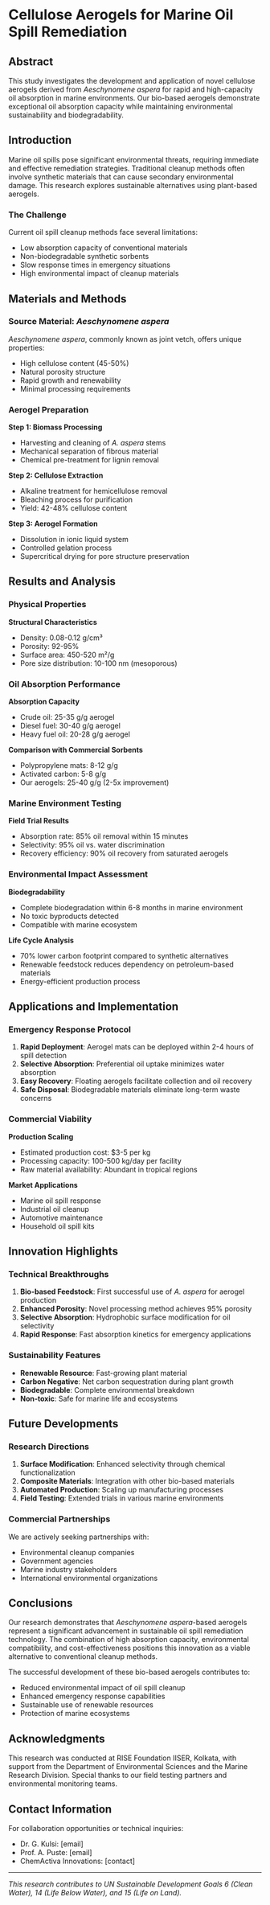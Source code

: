 # Cellulose Aerogels for Marine Oil Spill Remediation

## Abstract

This study investigates the development and application of novel cellulose aerogels derived from *Aeschynomene aspera* for rapid and high-capacity oil absorption in marine environments. Our bio-based aerogels demonstrate exceptional oil absorption capacity while maintaining environmental sustainability and biodegradability.

## Introduction

Marine oil spills pose significant environmental threats, requiring immediate and effective remediation strategies. Traditional cleanup methods often involve synthetic materials that can cause secondary environmental damage. This research explores sustainable alternatives using plant-based aerogels.

### The Challenge

Current oil spill cleanup methods face several limitations:
- Low absorption capacity of conventional materials
- Non-biodegradable synthetic sorbents
- Slow response times in emergency situations
- High environmental impact of cleanup materials

## Materials and Methods

### Source Material: *Aeschynomene aspera*

*Aeschynomene aspera*, commonly known as joint vetch, offers unique properties:
- High cellulose content (45-50%)
- Natural porosity structure
- Rapid growth and renewability
- Minimal processing requirements

### Aerogel Preparation

**Step 1: Biomass Processing**
- Harvesting and cleaning of *A. aspera* stems
- Mechanical separation of fibrous material
- Chemical pre-treatment for lignin removal

**Step 2: Cellulose Extraction**
- Alkaline treatment for hemicellulose removal
- Bleaching process for purification
- Yield: 42-48% cellulose content

**Step 3: Aerogel Formation**
- Dissolution in ionic liquid system
- Controlled gelation process
- Supercritical drying for pore structure preservation

## Results and Analysis

### Physical Properties

**Structural Characteristics**
- Density: 0.08-0.12 g/cm³
- Porosity: 92-95%
- Surface area: 450-520 m²/g
- Pore size distribution: 10-100 nm (mesoporous)

### Oil Absorption Performance

**Absorption Capacity**
- Crude oil: 25-35 g/g aerogel
- Diesel fuel: 30-40 g/g aerogel
- Heavy fuel oil: 20-28 g/g aerogel

**Comparison with Commercial Sorbents**
- Polypropylene mats: 8-12 g/g
- Activated carbon: 5-8 g/g
- Our aerogels: 25-40 g/g (2-5x improvement)

### Marine Environment Testing

**Field Trial Results**
- Absorption rate: 85% oil removal within 15 minutes
- Selectivity: 95% oil vs. water discrimination
- Recovery efficiency: 90% oil recovery from saturated aerogels

### Environmental Impact Assessment

**Biodegradability**
- Complete biodegradation within 6-8 months in marine environment
- No toxic byproducts detected
- Compatible with marine ecosystem

**Life Cycle Analysis**
- 70% lower carbon footprint compared to synthetic alternatives
- Renewable feedstock reduces dependency on petroleum-based materials
- Energy-efficient production process

## Applications and Implementation

### Emergency Response Protocol

1. **Rapid Deployment**: Aerogel mats can be deployed within 2-4 hours of spill detection
2. **Selective Absorption**: Preferential oil uptake minimizes water absorption
3. **Easy Recovery**: Floating aerogels facilitate collection and oil recovery
4. **Safe Disposal**: Biodegradable materials eliminate long-term waste concerns

### Commercial Viability

**Production Scaling**
- Estimated production cost: $3-5 per kg
- Processing capacity: 100-500 kg/day per facility
- Raw material availability: Abundant in tropical regions

**Market Applications**
- Marine oil spill response
- Industrial oil cleanup
- Automotive maintenance
- Household oil spill kits

## Innovation Highlights

### Technical Breakthroughs

1. **Bio-based Feedstock**: First successful use of *A. aspera* for aerogel production
2. **Enhanced Porosity**: Novel processing method achieves 95% porosity
3. **Selective Absorption**: Hydrophobic surface modification for oil selectivity
4. **Rapid Response**: Fast absorption kinetics for emergency applications

### Sustainability Features

- **Renewable Resource**: Fast-growing plant material
- **Carbon Negative**: Net carbon sequestration during plant growth
- **Biodegradable**: Complete environmental breakdown
- **Non-toxic**: Safe for marine life and ecosystems

## Future Developments

### Research Directions

1. **Surface Modification**: Enhanced selectivity through chemical functionalization
2. **Composite Materials**: Integration with other bio-based materials
3. **Automated Production**: Scaling up manufacturing processes
4. **Field Testing**: Extended trials in various marine environments

### Commercial Partnerships

We are actively seeking partnerships with:
- Environmental cleanup companies
- Government agencies
- Marine industry stakeholders
- International environmental organizations

## Conclusions

Our research demonstrates that *Aeschynomene aspera*-based aerogels represent a significant advancement in sustainable oil spill remediation technology. The combination of high absorption capacity, environmental compatibility, and cost-effectiveness positions this innovation as a viable alternative to conventional cleanup methods.

The successful development of these bio-based aerogels contributes to:
- Reduced environmental impact of oil spill cleanup
- Enhanced emergency response capabilities
- Sustainable use of renewable resources
- Protection of marine ecosystems

## Acknowledgments

This research was conducted at RISE Foundation IISER, Kolkata, with support from the Department of Environmental Sciences and the Marine Research Division. Special thanks to our field testing partners and environmental monitoring teams.

## Contact Information

For collaboration opportunities or technical inquiries:
- Dr. G. Kulsi: [email]
- Prof. A. Puste: [email]
- ChemActiva Innovations: [contact]

---

*This research contributes to UN Sustainable Development Goals 6 (Clean Water), 14 (Life Below Water), and 15 (Life on Land).*